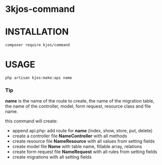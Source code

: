 # 3kjos-command

# INSTALLATION

```composer require kjos/command```

# USAGE

```php artisan kjos:make:api name```

### Tip

**name** is the name of the route to create, the name of the migration table, the name of the controller, model, form request, resource class and file name.

this command will create:

 - append api.php: add route for **name** (index, show, store, put, delete)
 - create a controller file **NameController** with all methods
 - create resource file **NameResource** with all values from setting fields
 - create model file **Name** with table name, fillable array, relations
 - create form request file **NameRequest** with all rules from setting fields
 - create migrations with all setting fields 

